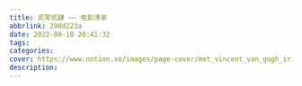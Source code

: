 ```yaml
---
title: 贰零贰肆 —— 电影清单
abbrlink: 290d223a
date: 2022-09-10 20:41:32
tags:
categories: 
cover: https://www.notion.so/images/page-cover/met_vincent_van_gogh_irises.jpg
description: 
---
```



